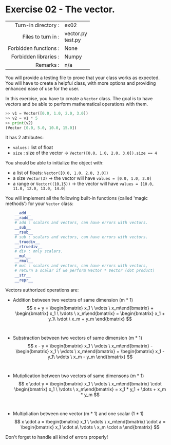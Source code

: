 # Exercise 02 - The vector.

|                         |                     |
| -----------------------:| ------------------- |
|   Turn-in directory :   |  ex02               |
|   Files to turn in :    |  vector.py<br>test.py |
|   Forbidden functions : |  None              |
|   Forbidden libraries : |  Numpy             |
|   Remarks :             |  n/a               |

You will provide a testing file to prove that your class works as expected.  
You will have to create a helpful class, with more options and providing enhanced ease of use for the user.

In this exercise, you have to create a `Vector` class. The goal is to have vectors and be able to perform mathematical operations with them.

```py
>> v1 = Vector([0.0, 1.0, 2.0, 3.0])
>> v2 = v1 * 5
>> print(v2)
(Vector [0.0, 5.0, 10.0, 15.0])
```

It has 2 attributes:  
* `values` : list of float
* `size` : size of the vector -> `Vector([0.0, 1.0, 2.0, 3.0]).size == 4`

You should be able to initialize the object with:
* a list of floats: `Vector([0.0, 1.0, 2.0, 3.0])`  
* a size `Vector(3)` -> the vector will have `values = [0.0, 1.0, 2.0]`
* a range or `Vector((10,15))` -> the vector will have `values = [10.0, 11.0, 12.0, 13.0, 14.0]`

You will implement all the following built-in functions (called 'magic methods') for your `Vector` class:

```py
    __add__
    __radd__
    # add : scalars and vectors, can have errors with vectors.
    __sub__
    __rsub__
    # sub : scalars and vectors, can have errors with vectors.
    __truediv__
    __rtruediv__
    # div : only scalars.
    __mul__
    __rmul__
    # mul : scalars and vectors, can have errors with vectors, 
    # return a scalar if we perform Vector * Vector (dot product)
    __str__
    __repr__
```

Vectors authorized operations are:
- Addition between two vectors of same dimension (m * 1)
$$
x + y = \begin{bmatrix} x_1 \ \vdots \ x_m\end{bmatrix} + \begin{bmatrix} x_1 \ \vdots \ x_m\end{bmatrix} = \begin{bmatrix} x_1 + y_1\ \vdot \ x_m + y_m \end{bmatrix}
$$  
​
- Substraction between two vectors of same dimension (m * 1)
$$
x - y = \begin{bmatrix} x_1 \ \vdots \ x_m\end{bmatrix} - \begin{bmatrix} x_1 \ \vdots \ x_m\end{bmatrix} = \begin{bmatrix} x_1 - y_1\ \vdots \ x_m - y_m \end{bmatrix}
$$  
​
- Mutiplication between two vectors of same dimensons (m * 1)
$$
x \cdot y = \begin{bmatrix} x_1 \ \vdots \ x_m\end{bmatrix} \cdot \begin{bmatrix} x_1 \ \vdots \ x_m\end{bmatrix} = x_1 * y_1 + \dots + x_m * y_m
$$  
​
- Multipliation between one vector (m * 1) and one scalar (1 * 1)
$$
x \cdot a = \begin{bmatrix} x_1 \ \vdots \ x_m\end{bmatrix} \cdot a = \begin{bmatrix} x_1 \cdot a\ \vdots \ x_m \cdot a \end{bmatrix}
$$  

Don't forget to handle all kind of errors properly!
